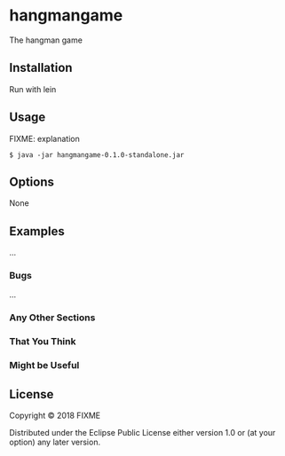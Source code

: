 # hangmangame

The hangman game

## Installation

Run with lein

## Usage

FIXME: explanation

    $ java -jar hangmangame-0.1.0-standalone.jar

## Options

None

## Examples

...

### Bugs

...

### Any Other Sections
### That You Think
### Might be Useful

## License

Copyright © 2018 FIXME

Distributed under the Eclipse Public License either version 1.0 or (at
your option) any later version.
